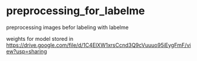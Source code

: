 # preprocessing_for_labelme
preprocessing images befor labeling with labelme

weights for model stored in https://drive.google.com/file/d/1C4EIXW1xrsCcnd3Q9cVuuuo95iEygFmF/view?usp=sharing
